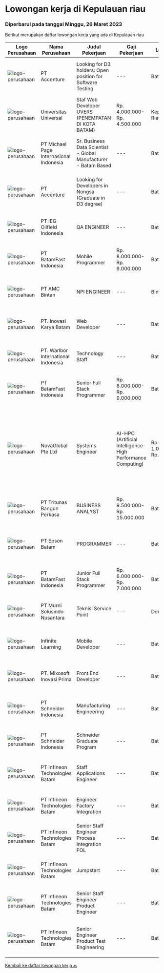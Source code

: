 
  # Lowongan kerja di Kepulauan riau

  ### Diperbarui pada tanggal Minggu, 26 Maret 2023

  Berikut merupakan daftar lowongan kerja yang ada di Kepulauan riau

  |Logo Perusahaan | Nama Perusahaan | Judul Pekerjaan | Gaji Pekerjaan | Lokasi | Deskripsi | Tanggal diunggah | Pranala |
  | -------------- | --------------- | --------------- | --------- | --------- | -------------- | ------- | ----------- |
  |![logo-perusahaan](https://image-service-cdn.seek.com.au/1c2e28fa09a87d89b9dac6106fdc6fa435c484bb/ee4dce1061f3f616224767ad58cb2fc751b8d2dc)|PT Accenture|Looking for D3 holders: Open position for Software Testing|---|Batam|Responsible for development, configuration and implementation of system applications and external system interfaces in accordance to user requirements...|Sabtu, 25 Maret 2023|https://www.jobstreet.co.id/id/job/looking-for-d3-holders%3A-open-position-for-software-testing-4258086?token=0~8be77b74-3506-4816-b6d7-b2e6f35c254a&sectionRank=1&jobId=jobstreet-id-job-4258086|
|![logo-perusahaan](https://image-service-cdn.seek.com.au/872a4f5f67ec54088d1d3b199ea228bef1b40ae9/ee4dce1061f3f616224767ad58cb2fc751b8d2dc)|Universitas Universal|Staf Web Developer UVERS (PENEMPATAN DI KOTA BATAM)|Rp. 4.000.000-Rp. 4.500.000|Kepulauan Riau|-Minimal Lulusan S1 Bidang Ilmu Komputer/ Pemrograman-Menguasai konsep web dasar (PHP,HTML,JavaScript,Jquery,etc)-Menguasai framework Laravel dan...|Senin, 20 Maret 2023|https://www.jobstreet.co.id/id/job/staf-web-developer-uvers-penempatan-di-kota-batam-4268578?token=0~8be77b74-3506-4816-b6d7-b2e6f35c254a&sectionRank=2&jobId=jobstreet-id-job-4268578|
|![logo-perusahaan](https://image-service-cdn.seek.com.au/6f9556b46c1b5cc7aedf100dfc0ed24c4de1fe86/ee4dce1061f3f616224767ad58cb2fc751b8d2dc)|PT Michael Page Internasional Indonesia|Sr. Business Data Scientist - Global Manufacturer - Batam Based|---|Batam|Bridging departments and data scientists, analyze department problems and needs to solve using AI solutions.Client DetailsClient is one of the biggest...|Kamis, 23 Maret 2023|https://www.jobstreet.co.id/id/job/sr.-business-data-scientist-global-manufacturer-batam-based-4271685?token=0~8be77b74-3506-4816-b6d7-b2e6f35c254a&sectionRank=3&jobId=jobstreet-id-job-4271685|
|![logo-perusahaan](https://image-service-cdn.seek.com.au/1c2e28fa09a87d89b9dac6106fdc6fa435c484bb/ee4dce1061f3f616224767ad58cb2fc751b8d2dc)|PT Accenture|Looking for Developers in Nongsa (Graduate in D3 degree)|---|Batam|Program, design and maintain software applications Support analysis, and implementation of technology solutions based on client requirements Identify...|Minggu, 19 Maret 2023|https://www.jobstreet.co.id/id/job/looking-for-developers-in-nongsa-graduate-in-d3-degree-4258096?token=0~8be77b74-3506-4816-b6d7-b2e6f35c254a&sectionRank=4&jobId=jobstreet-id-job-4258096|
|![logo-perusahaan](https://i.ibb.co/sqvTCh9/112815900-stock-vector-no-image-available-icon-flat-vector.webp)|PT IEG Oilfield Indonesia|QA ENGINEER|---|Batam|Perform needed tests on site and in the laboratory to ensure conformity of material and works according to the contract specifications Supervise...|Senin, 20 Maret 2023|https://www.jobstreet.co.id/id/job/qa-engineer-4267810?token=0~8be77b74-3506-4816-b6d7-b2e6f35c254a&sectionRank=5&jobId=jobstreet-id-job-4267810|
|![logo-perusahaan](https://image-service-cdn.seek.com.au/0ffdb6eefbdb4aa883286e083adbbb84cf0efba3/ee4dce1061f3f616224767ad58cb2fc751b8d2dc)|PT BatamFast Indonesia|Mobile Programmer|Rp. 8.000.000-Rp. 9.000.000|Batam|Requirements : Strong programming foundation, including knowledge of languages like Java, Swift, Kotlin, or Dart. Understanding of mobile development...|Sabtu, 18 Maret 2023|https://www.jobstreet.co.id/id/job/mobile-programmer-4248216?token=0~8be77b74-3506-4816-b6d7-b2e6f35c254a&sectionRank=6&jobId=jobstreet-id-job-4248216|
|![logo-perusahaan](https://image-service-cdn.seek.com.au/13580e64ff2e37f16126b878ce6704c56eff8789/ee4dce1061f3f616224767ad58cb2fc751b8d2dc)|PT AMC Bintan|NPI ENGINEER|---|Bintan|Requirement: Minimum Diploma 3 from Electronic/Electric, Mechanic, Physics/Instrument Eelectronic, Other Technic also welcome. Good Knowledge in PCBA,...|Jumat, 17 Maret 2023|https://www.jobstreet.co.id/id/job/npi-engineer-4267156?token=0~8be77b74-3506-4816-b6d7-b2e6f35c254a&sectionRank=7&jobId=jobstreet-id-job-4267156|
|![logo-perusahaan](https://image-service-cdn.seek.com.au/5b0a0fa727c73590ef017ef6d597a90217327732/ee4dce1061f3f616224767ad58cb2fc751b8d2dc)|PT. Inovasi Karya Batam|Web Developer|---|Batam|REQUIREMENTS: Possess at least a Diploma or GCE 'A' level certificate. Strong knowledge and background in any programming language. Ability to build...|Rabu, 15 Maret 2023|https://www.jobstreet.co.id/id/job/web-developer-4263424?token=0~8be77b74-3506-4816-b6d7-b2e6f35c254a&sectionRank=8&jobId=jobstreet-id-job-4263424|
|![logo-perusahaan](https://i.ibb.co/sqvTCh9/112815900-stock-vector-no-image-available-icon-flat-vector.webp)|PT. Warlbor International Indonesia|Technology Staff|---|Batam|Job Desk: Performing tobacco / cigarettes sensory test Preparing samples/specimens Producing accurate and reliable data and interpret results...|Selasa, 14 Maret 2023|https://www.jobstreet.co.id/id/job/technology-staff-4260934?token=0~8be77b74-3506-4816-b6d7-b2e6f35c254a&sectionRank=9&jobId=jobstreet-id-job-4260934|
|![logo-perusahaan](https://image-service-cdn.seek.com.au/0ffdb6eefbdb4aa883286e083adbbb84cf0efba3/ee4dce1061f3f616224767ad58cb2fc751b8d2dc)|PT BatamFast Indonesia|Senior Full Stack Programmer|Rp. 8.000.000-Rp. 9.000.000|Batam|Full Stack Developer Duties and Responsibilities: Managing the complete software development process from conception to deployment Maintaining and...|Selasa, 14 Maret 2023|https://www.jobstreet.co.id/id/job/senior-full-stack-programmer-4240657?token=0~8be77b74-3506-4816-b6d7-b2e6f35c254a&sectionRank=10&jobId=jobstreet-id-job-4240657|
|![logo-perusahaan](https://image-service-cdn.seek.com.au/0b7cf31eb7b961635bac081e524045a35ef034b6/ee4dce1061f3f616224767ad58cb2fc751b8d2dc)|NovaGlobal Pte Ltd|Systems Engineer | AI-HPC (Artificial Intelligence-High Performance Computing)|Rp. 1.000-Rp. 1.800|Batam|Job Description: Be involved in complex architectural design and development of AI-HPC infrastructure. Ensures completeness and compatibility of the...|Senin, 13 Maret 2023|https://www.jobstreet.co.id/id/job/systems-engineer-%7C-ai-hpc-artificial-intelligence-high-performance-computing-10539400/origin/sg?token=0~8be77b74-3506-4816-b6d7-b2e6f35c254a&sectionRank=11&jobId=jobstreet-sg-job-10539400|
|![logo-perusahaan](https://image-service-cdn.seek.com.au/b241808b7d45e518a7b0d3063828fc32248cfa75/ee4dce1061f3f616224767ad58cb2fc751b8d2dc)|PT Tritunas Bangun Perkasa|BUSINESS ANALYST|Rp. 9.500.000-Rp. 15.000.000|Batam|Fluent in English &amp; Mandarin S1, Experience Minimum 2 years Background Business Development, Investment, Architect or Marketing Detail Oriented...|Sabtu, 11 Maret 2023|https://www.jobstreet.co.id/id/job/business-analyst-4258352?token=0~8be77b74-3506-4816-b6d7-b2e6f35c254a&sectionRank=12&jobId=jobstreet-id-job-4258352|
|![logo-perusahaan](https://image-service-cdn.seek.com.au/a53303e4be81b91892bc8d69b48b99c624e510a7/ee4dce1061f3f616224767ad58cb2fc751b8d2dc)|PT Epson Batam|PROGRAMMER|---|Batam|Requirements: Candidate must possess at least Diploma/ Bachelor's Degree in Engineering Computer, Computer Science/Information Technology or...|Kamis, 09 Maret 2023|https://www.jobstreet.co.id/id/job/programmer-4255943?token=0~8be77b74-3506-4816-b6d7-b2e6f35c254a&sectionRank=13&jobId=jobstreet-id-job-4255943|
|![logo-perusahaan](https://image-service-cdn.seek.com.au/a822fec9b06ebafc662bd2a992ab50c5fe1d8c6a/ee4dce1061f3f616224767ad58cb2fc751b8d2dc)|PT BatamFast Indonesia|Junior Full Stack Programmer|Rp. 6.000.000-Rp. 7.000.000|Batam|Full Stack Developer Duties and Responsibilities: Managing the complete software development process from conception to deployment Maintaining and...|Rabu, 08 Maret 2023|https://www.jobstreet.co.id/id/job/junior-full-stack-programmer-4240610?token=0~8be77b74-3506-4816-b6d7-b2e6f35c254a&sectionRank=14&jobId=jobstreet-id-job-4240610|
|![logo-perusahaan](https://image-service-cdn.seek.com.au/8b9d71fb6ac98baedac4bbcffd1f107000b99cbc/ee4dce1061f3f616224767ad58cb2fc751b8d2dc)|PT Murni Solusindo Nusantara|Teknisi Service Point|---|Denpasar|DESKRIPSI PEKERJAAN: Melakukan PM (Preventive Maintenance) dan CM (Corrective Maintenance) ke customer sesuai dengan SLA yang sudah ditetapkan....|Rabu, 08 Maret 2023|https://www.jobstreet.co.id/id/job/teknisi-service-point-4254672?token=0~8be77b74-3506-4816-b6d7-b2e6f35c254a&sectionRank=15&jobId=jobstreet-id-job-4254672|
|![logo-perusahaan](https://i.ibb.co/sqvTCh9/112815900-stock-vector-no-image-available-icon-flat-vector.webp)|Infinite Learning|Mobile Developer|---|Batam|We are looking for a Mobile App Developer who will be working with our candid and collaborative team, where your knowledge and advice about...|Kamis, 02 Maret 2023|https://www.jobstreet.co.id/id/job/mobile-developer-4245834?token=0~8be77b74-3506-4816-b6d7-b2e6f35c254a&sectionRank=16&jobId=jobstreet-id-job-4245834|
|![logo-perusahaan](https://image-service-cdn.seek.com.au/408e13933b41ed0caf1e88a798375d1c34181e10/ee4dce1061f3f616224767ad58cb2fc751b8d2dc)|PT. Mixosoft Inovasi Prima|Front End Developer|---|Batam|Job Description: Develop new user-facing features Design and ensure the technical feasibility of UI/UX designs Optimize application for maximum speed...|Selasa, 28 Februari 2023|https://www.jobstreet.co.id/id/job/front-end-developer-4242192?token=0~8be77b74-3506-4816-b6d7-b2e6f35c254a&sectionRank=17&jobId=jobstreet-id-job-4242192|
|![logo-perusahaan](https://image-service-cdn.seek.com.au/c588cefd9687b525360ddf3935791f95ee29227a/ee4dce1061f3f616224767ad58cb2fc751b8d2dc)|PT Schneider Indonesia|Manufacturing Engineering|---|Batam|Manufacturing Engineering-008D5Y Responsible for deployment of Internal Traceability system and other digital initiatives at plants. Responsible for...|Sabtu, 25 Maret 2023|https://www.jobstreet.co.id/id/job/manufacturing-engineering-1035080850?token=0~8be77b74-3506-4816-b6d7-b2e6f35c254a&sectionRank=18&jobId=jobstreet-id-job-1035080850|
|![logo-perusahaan](https://image-service-cdn.seek.com.au/630e6f36eddf12aa2a9f090c449e02964b55a0a1/ee4dce1061f3f616224767ad58cb2fc751b8d2dc)|PT Schneider Indonesia|Schneider Graduate Program|---|Batam|Schneider Graduate Program-008C30Do you dream of working in a company that is driven by a meaningful purpose? An inclusive company that empowers you...|Sabtu, 25 Maret 2023|https://www.jobstreet.co.id/id/job/schneider-graduate-program-1035202478?token=0~8be77b74-3506-4816-b6d7-b2e6f35c254a&sectionRank=19&jobId=jobstreet-id-job-1035202478|
|![logo-perusahaan](https://i.ibb.co/sqvTCh9/112815900-stock-vector-no-image-available-icon-flat-vector.webp)|PT Infineon Technologies Batam|Staff Applications Engineer|---|Batam|At a glanceJob descriptionIn your new role you will: Provide embedded hardware, firmware design and development services to realize Customer...|Kamis, 16 Maret 2023|https://www.jobstreet.co.id/id/job/staff-applications-engineer-1034929238?token=0~8be77b74-3506-4816-b6d7-b2e6f35c254a&sectionRank=20&jobId=jobstreet-id-job-1034929238|
|![logo-perusahaan](https://i.ibb.co/sqvTCh9/112815900-stock-vector-no-image-available-icon-flat-vector.webp)|PT Infineon Technologies Batam|Engineer Factory Integration|---|Batam|At a glanceDo you love to challenges? How about doing it in a multinational environment? Join our team at Factory Integration Engineer! We are looking...|Kamis, 16 Maret 2023|https://www.jobstreet.co.id/id/job/engineer-factory-integration-1034914769?token=0~8be77b74-3506-4816-b6d7-b2e6f35c254a&sectionRank=21&jobId=jobstreet-id-job-1034914769|
|![logo-perusahaan](https://i.ibb.co/sqvTCh9/112815900-stock-vector-no-image-available-icon-flat-vector.webp)|PT Infineon Technologies Batam|Senior Staff Engineer Process Integration FOL|---|Batam|At a glanceDrive improvement in data quality to fulfill specified requirements with the goal of enabling the faster roll-out of AI projects. Conduct...|Kamis, 16 Maret 2023|https://www.jobstreet.co.id/id/job/senior-staff-engineer-process-integration-fol-1034914926?token=0~8be77b74-3506-4816-b6d7-b2e6f35c254a&sectionRank=22&jobId=jobstreet-id-job-1034914926|
|![logo-perusahaan](https://i.ibb.co/sqvTCh9/112815900-stock-vector-no-image-available-icon-flat-vector.webp)|PT Infineon Technologies Batam|Jumpstart|---|Batam|At a glanceJoin our Jumpstart Program you will have the opportunity to grow your career in the Semiconductor industry!Job descriptionIn your new role...|Kamis, 16 Maret 2023|https://www.jobstreet.co.id/id/job/jumpstart-1034942965?token=0~8be77b74-3506-4816-b6d7-b2e6f35c254a&sectionRank=23&jobId=jobstreet-id-job-1034942965|
|![logo-perusahaan](https://i.ibb.co/sqvTCh9/112815900-stock-vector-no-image-available-icon-flat-vector.webp)|PT Infineon Technologies Batam|Senior Staff Engineer Product Engineer|---|Batam|At a glanceResponsible as product test engineering domain expert to enable and make recommendations to improve overall project delivery and...|Kamis, 16 Maret 2023|https://www.jobstreet.co.id/id/job/senior-staff-engineer-product-engineer-1034980953?token=0~8be77b74-3506-4816-b6d7-b2e6f35c254a&sectionRank=24&jobId=jobstreet-id-job-1034980953|
|![logo-perusahaan](https://i.ibb.co/sqvTCh9/112815900-stock-vector-no-image-available-icon-flat-vector.webp)|PT Infineon Technologies Batam|Senior Engineer Product Test Engineering|---|Batam|At a glanceIn this role, you are responsible to test package qualification, release, quality, stability improvement and lead productivity/quality...|Kamis, 16 Maret 2023|https://www.jobstreet.co.id/id/job/senior-engineer-product-test-engineering-1034971789?token=0~8be77b74-3506-4816-b6d7-b2e6f35c254a&sectionRank=25&jobId=jobstreet-id-job-1034971789|


  [Kembali ke daftar lowongan kerja 🔙](../README.md#daftar-lowongan-kerja)
  